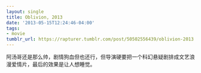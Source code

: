 ```yaml
---
layout: single
title: Oblivion, 2013
date: '2013-05-15T12:24:46-04:00'
tags:
- movie
tumblr_url: https://rapturer.tumblr.com/post/50502556439/oblivion-2013
---
```

阿汤哥还是那么帅，剧情狗血但也还行，但导演硬要把一个科幻悬疑剧排成文艺浪漫爱情片，最后的效果是让人想睡觉。

